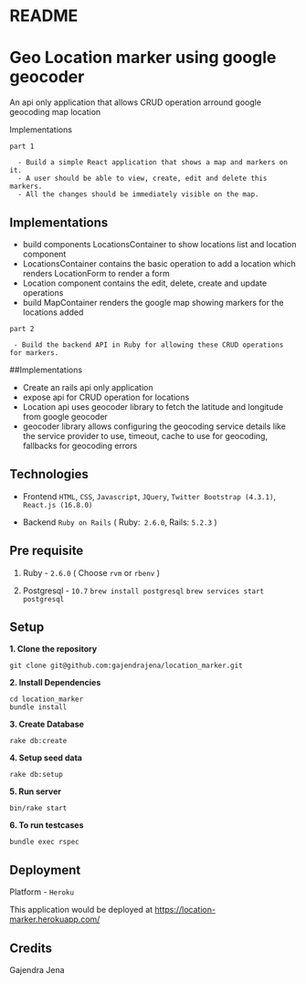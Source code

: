 # README

# Geo Location marker using google geocoder
An api only application that allows CRUD operation arround google geocoding map location

Implementations

`part 1`
```
  - Build a simple React application that shows a map and markers on it.
  - A user should be able to view, create, edit and delete this markers.
  - All the changes should be immediately visible on the map.

```
## Implementations
 - build components LocationsContainer to show locations list and location component
 - LocationsContainer contains the basic operation to add a location which renders LocationForm to render a form
 - Location component contains the edit, delete, create and update operations
 - build MapContainer renders the google map showing markers for the locations added

`part 2`
```
 - Build the backend API in Ruby for allowing these CRUD operations for markers.

```
##Implementations
 - Create an rails api only application 
 - expose api for CRUD operation for locations
 - Location api uses geocoder library to fetch the latitude and longitude from google geocoder
 - geocoder library allows configuring the geocoding service details like the service provider to use, timeout, cache to
   use for geocoding, fallbacks for geocoding errors

## Technologies
- Frontend
`HTML`, `CSS`, `Javascript`, `JQuery`, `Twitter Bootstrap (4.3.1)`, `React.js (16.8.0)`

- Backend
`Ruby on Rails` ( Ruby:` 2.6.0`, Rails: `5.2.3` )

## Pre requisite
1. Ruby - `2.6.0` ( Choose `rvm` or `rbenv` )

2. Postgresql - `10.7`
`brew install postgresql`
`brew services start postgresql`

## Setup

**1. Clone the repository**
```
git clone git@github.com:gajendrajena/location_marker.git
```

**2. Install Dependencies**
```
cd location_marker
bundle install
```

**3. Create Database**

```
rake db:create
```

**4. Setup seed data**

```
rake db:setup
```

**5. Run server**

```
bin/rake start
```


**6. To run testcases**

```
bundle exec rspec
```


## Deployment

Platform - `Heroku`

This application would be deployed at https://location-marker.herokuapp.com/


## Credits

Gajendra Jena

